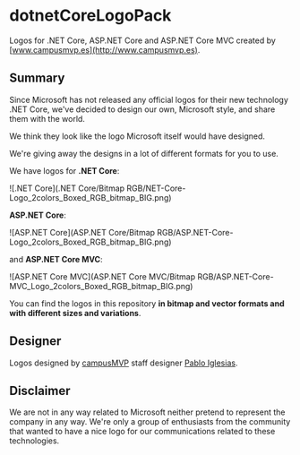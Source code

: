 # dotnetCoreLogoPack
Logos for .NET Core, ASP.NET Core and ASP.NET Core MVC created by [www.campusmvp.es](http://www.campusmvp.es).

## Summary

Since Microsoft has not released any official logos for their new technology .NET Core, we've decided to design our own, Microsoft style, and share them with the world.

We think they look like the logo Microsoft itself would have designed.

We're giving away the designs in a lot of different formats for you to use.

We have logos for **.NET Core**:

![.NET Core](.NET Core/Bitmap RGB/NET-Core-Logo_2colors_Boxed_RGB_bitmap_BIG.png)

**ASP.NET Core**:

![ASP.NET Core](ASP.NET Core/Bitmap RGB/ASP.NET-Core-Logo_2colors_Boxed_RGB_bitmap_BIG.png)

and **ASP.NET Core MVC**:

![ASP.NET Core MVC](ASP.NET Core MVC/Bitmap RGB/ASP.NET-Core-MVC_Logo_2colors_Boxed_RGB_bitmap_BIG.png)

You can find the logos in this repository **in bitmap and vector formats and with different sizes and variations**.

## Designer
Logos designed by [campusMVP](http://www.campusmvp.es) staff designer [Pablo Iglesias](https://twitter.com/piglesias).

## Disclaimer
We are not in any way related to Microsoft neither pretend to represent the company in any way. We're only a group of enthusiasts from the community that wanted to have a nice logo for our communications related to these technologies.